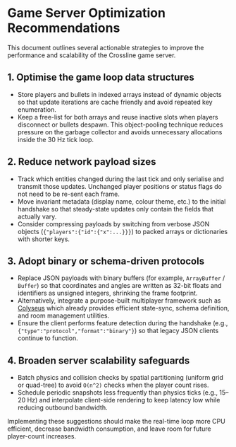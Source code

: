 # Game Server Optimization Recommendations

This document outlines several actionable strategies to improve the performance and scalability of the Crossline game server.

## 1. Optimise the game loop data structures
- Store players and bullets in indexed arrays instead of dynamic objects so that update iterations are cache friendly and avoid repeated key enumeration.
- Keep a free-list for both arrays and reuse inactive slots when players disconnect or bullets despawn. This object-pooling technique reduces pressure on the garbage collector and avoids unnecessary allocations inside the 30 Hz tick loop.

## 2. Reduce network payload sizes
- Track which entities changed during the last tick and only serialise and transmit those updates. Unchanged player positions or status flags do not need to be re-sent each frame.
- Move invariant metadata (display name, colour theme, etc.) to the initial handshake so that steady-state updates only contain the fields that actually vary.
- Consider compressing payloads by switching from verbose JSON objects (`{"players":{"id":{"x":...}}}`) to packed arrays or dictionaries with shorter keys.

## 3. Adopt binary or schema-driven protocols
- Replace JSON payloads with binary buffers (for example, `ArrayBuffer` / `Buffer`) so that coordinates and angles are written as 32-bit floats and identifiers as unsigned integers, shrinking the frame footprint.
- Alternatively, integrate a purpose-built multiplayer framework such as [Colyseus](https://www.colyseus.io/) which already provides efficient state-sync, schema definition, and room management utilities.
- Ensure the client performs feature detection during the handshake (e.g., `{"type":"protocol","format":"binary"}`) so that legacy JSON clients continue to function.

## 4. Broaden server scalability safeguards
- Batch physics and collision checks by spatial partitioning (uniform grid or quad-tree) to avoid `O(n^2)` checks when the player count rises.
- Schedule periodic snapshots less frequently than physics ticks (e.g., 15–20 Hz) and interpolate client-side rendering to keep latency low while reducing outbound bandwidth.

Implementing these suggestions should make the real-time loop more CPU efficient, decrease bandwidth consumption, and leave room for future player-count increases.
